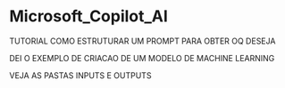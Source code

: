 # Microsoft_Copilot_AI


TUTORIAL COMO ESTRUTURAR UM PROMPT PARA OBTER OQ DESEJA

DEI O EXEMPLO DE CRIACAO DE UM MODELO DE MACHINE LEARNING


VEJA AS PASTAS INPUTS E OUTPUTS
